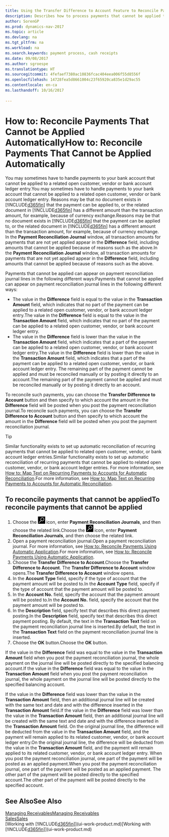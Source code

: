 ```yaml
---
title: Using the Transfer Difference to Account Feature to Reconcile Payments '
description: Describes how to process payments that cannot be applied to a document, for example, when an exchange rate causes amounts to differ.
author: SorenGP
ms.prod: dynamics-nav-2017
ms.topic: article
ms.devlang: na
ms.tgt_pltfrm: na
ms.workload: na
ms.search.keywords: payment process, cash receipts
ms.date: 09/08/2017
ms.author: sgroespe
ms.translationtype: HT
ms.sourcegitcommit: 4fefaef7380ac10836fcac404eea006f55d8556f
ms.openlocfilehash: 14728fea5d8661004c23f65920ca835e1d29ac55
ms.contentlocale: en-ca
ms.lasthandoff: 10/16/2017

---
```

# <a name="how-to-reconcile-payments-that-cannot-be-applied-automatically"></a><span data-ttu-id="61ee4-103">How to: Reconcile Payments That Cannot be Applied Automatically</span><span class="sxs-lookup"><span data-stu-id="61ee4-103">How to: Reconcile Payments That Cannot be Applied Automatically</span></span>
<span data-ttu-id="61ee4-104">You may sometimes have to handle payments to your bank account that cannot be applied to a related open customer, vendor or bank account ledger entry.</span><span class="sxs-lookup"><span data-stu-id="61ee4-104">You may sometimes have to handle payments to your bank account that cannot be applied to a related open customer, vendor or bank account ledger entry.</span></span> <span data-ttu-id="61ee4-105">Reasons may be that no document exists in [!INCLUDE[d365fin](includes/d365fin_md.md)] that the payment can be applied to, or the related document in [!INCLUDE[d365fin](includes/d365fin_md.md)] has a different amount than the transaction amount, for example, because of currency exchange.</span><span class="sxs-lookup"><span data-stu-id="61ee4-105">Reasons may be that no document exists in [!INCLUDE[d365fin](includes/d365fin_md.md)] that the payment can be applied to, or the related document in [!INCLUDE[d365fin](includes/d365fin_md.md)] has a different amount than the transaction amount, for example, because of currency exchange.</span></span> <span data-ttu-id="61ee4-106">In the **Payment Reconciliation Journal** window, all transaction amounts for payments that are not yet applied appear in the **Difference** field, including amounts that cannot be applied because of reasons such as the above.</span><span class="sxs-lookup"><span data-stu-id="61ee4-106">In the **Payment Reconciliation Journal** window, all transaction amounts for payments that are not yet applied appear in the **Difference** field, including amounts that cannot be applied because of reasons such as the above.</span></span>

<span data-ttu-id="61ee4-107">Payments that cannot be applied can appear on payment reconciliation journal lines in the following different ways:</span><span class="sxs-lookup"><span data-stu-id="61ee4-107">Payments that cannot be applied can appear on payment reconciliation journal lines in the following different ways:</span></span>

* <span data-ttu-id="61ee4-108">The value in the **Difference** field is equal to the value in the **Transaction Amount** field, which indicates that no part of the payment can be applied to a related open customer, vendor, or bank account ledger entry.</span><span class="sxs-lookup"><span data-stu-id="61ee4-108">The value in the **Difference** field is equal to the value in the **Transaction Amount** field, which indicates that no part of the payment can be applied to a related open customer, vendor, or bank account ledger entry.</span></span>
* <span data-ttu-id="61ee4-109">The value in the **Difference** field is lower than the value in the **Transaction Amount** field, which indicates that a part of the payment can be applied to a related open customer, vendor, or bank account ledger entry.</span><span class="sxs-lookup"><span data-stu-id="61ee4-109">The value in the **Difference** field is lower than the value in the **Transaction Amount** field, which indicates that a part of the payment can be applied to a related open customer, vendor, or bank account ledger entry.</span></span> <span data-ttu-id="61ee4-110">The remaining part of the payment cannot be applied and must be reconciled manually or by posting it directly to an account.</span><span class="sxs-lookup"><span data-stu-id="61ee4-110">The remaining part of the payment cannot be applied and must be reconciled manually or by posting it directly to an account.</span></span>

<span data-ttu-id="61ee4-111">To reconcile such payments, you can choose the **Transfer Difference to Account** button and then specify to which account the amount in the **Difference** field will be posted when you post the payment reconciliation journal.</span><span class="sxs-lookup"><span data-stu-id="61ee4-111">To reconcile such payments, you can choose the **Transfer Difference to Account** button and then specify to which account the amount in the **Difference** field will be posted when you post the payment reconciliation journal.</span></span>

> [!TIP]  
>   <span data-ttu-id="61ee4-112">Similar functionality exists to set up automatic reconciliation of recurring payments that cannot be applied to related open customer, vendor, or bank account ledger entries.</span><span class="sxs-lookup"><span data-stu-id="61ee4-112">Similar functionality exists to set up automatic reconciliation of recurring payments that cannot be applied to related open customer, vendor, or bank account ledger entries.</span></span> <span data-ttu-id="61ee4-113">For more information, see [How to: Map Text on Recurring Payments to Accounts for Automatic Reconciliation](receivables-how-map-text-recurring-payments-accounts-auto-reconcilliation.md).</span><span class="sxs-lookup"><span data-stu-id="61ee4-113">For more information, see [How to: Map Text on Recurring Payments to Accounts for Automatic Reconciliation](receivables-how-map-text-recurring-payments-accounts-auto-reconcilliation.md).</span></span>

## <a name="to-reconcile-payments-that-cannot-be-applied"></a><span data-ttu-id="61ee4-114">To reconcile payments that cannot be applied</span><span class="sxs-lookup"><span data-stu-id="61ee4-114">To reconcile payments that cannot be applied</span></span>
1. <span data-ttu-id="61ee4-115">Choose the ![Search for Page or Report](media/ui-search/search_small.png "Search for Page or Report icon") icon, enter **Payment Reconciliation Journals**, and then choose the related link.</span><span class="sxs-lookup"><span data-stu-id="61ee4-115">Choose the ![Search for Page or Report](media/ui-search/search_small.png "Search for Page or Report icon") icon, enter **Payment Reconciliation Journals**, and then choose the related link.</span></span>
2. <span data-ttu-id="61ee4-116">Open a payment reconciliation journal.</span><span class="sxs-lookup"><span data-stu-id="61ee4-116">Open a payment reconciliation journal.</span></span> <span data-ttu-id="61ee4-117">For more information, see [How to: Reconcile Payments Using Automatic Application](receivables-how-reconcile-payments-auto-application.md).</span><span class="sxs-lookup"><span data-stu-id="61ee4-117">For more information, see [How to: Reconcile Payments Using Automatic Application](receivables-how-reconcile-payments-auto-application.md).</span></span>
3. <span data-ttu-id="61ee4-118">Choose the **Transfer Difference to Account**.</span><span class="sxs-lookup"><span data-stu-id="61ee4-118">Choose the **Transfer Difference to Account**.</span></span> <span data-ttu-id="61ee4-119">The **Transfer Difference to Account** window opens.</span><span class="sxs-lookup"><span data-stu-id="61ee4-119">The **Transfer Difference to Account** window opens.</span></span>
4. <span data-ttu-id="61ee4-120">In the **Account Type** field, specify if the type of account that the payment amount will be posted to.</span><span class="sxs-lookup"><span data-stu-id="61ee4-120">In the **Account Type** field, specify if the type of account that the payment amount will be posted to.</span></span>
5. <span data-ttu-id="61ee4-121">In the **Account No.** field, specify the account that the payment amount will be posted to.</span><span class="sxs-lookup"><span data-stu-id="61ee4-121">In the **Account No.** field, specify the account that the payment amount will be posted to.</span></span>
6. <span data-ttu-id="61ee4-122">In the **Description** field, specify text that describes this direct payment posting.</span><span class="sxs-lookup"><span data-stu-id="61ee4-122">In the **Description** field, specify text that describes this direct payment posting.</span></span> <span data-ttu-id="61ee4-123">By default, the text in the **Transaction Text** field on the payment reconciliation journal line is inserted.</span><span class="sxs-lookup"><span data-stu-id="61ee4-123">By default, the text in the **Transaction Text** field on the payment reconciliation journal line is inserted.</span></span>
7. <span data-ttu-id="61ee4-124">Choose the **OK** button.</span><span class="sxs-lookup"><span data-stu-id="61ee4-124">Choose the **OK** button.</span></span>

<span data-ttu-id="61ee4-125">If the value in the **Difference** field was equal to the value in the **Transaction Amount** field when you post the payment reconciliation journal, the whole payment on the journal line will be posted directly to the specified balancing account.</span><span class="sxs-lookup"><span data-stu-id="61ee4-125">If the value in the **Difference** field was equal to the value in the **Transaction Amount** field when you post the payment reconciliation journal, the whole payment on the journal line will be posted directly to the specified balancing account.</span></span>

<span data-ttu-id="61ee4-126">If the value in the **Difference** field was lower than the value in the **Transaction Amount** field, then an additional journal line will be created with the same text and date and with the difference inserted in the **Transaction Amount** field.</span><span class="sxs-lookup"><span data-stu-id="61ee4-126">If the value in the **Difference** field was lower than the value in the **Transaction Amount** field, then an additional journal line will be created with the same text and date and with the difference inserted in the **Transaction Amount** field.</span></span> <span data-ttu-id="61ee4-127">On the original journal line, the difference will be deducted from the value in the **Transaction Amount** field, and the payment will remain applied to its related customer, vendor, or bank account ledger entry.</span><span class="sxs-lookup"><span data-stu-id="61ee4-127">On the original journal line, the difference will be deducted from the value in the **Transaction Amount** field, and the payment will remain applied to its related customer, vendor, or bank account ledger entry.</span></span> <span data-ttu-id="61ee4-128">When you post the payment reconciliation journal, one part of the payment will be posted as an applied payment.</span><span class="sxs-lookup"><span data-stu-id="61ee4-128">When you post the payment reconciliation journal, one part of the payment will be posted as an applied payment.</span></span> <span data-ttu-id="61ee4-129">The other part of the payment will be posted directly to the specified account.</span><span class="sxs-lookup"><span data-stu-id="61ee4-129">The other part of the payment will be posted directly to the specified account.</span></span>

## <a name="see-also"></a><span data-ttu-id="61ee4-130">See Also</span><span class="sxs-lookup"><span data-stu-id="61ee4-130">See Also</span></span>
[<span data-ttu-id="61ee4-131">Managing Receivables</span><span class="sxs-lookup"><span data-stu-id="61ee4-131">Managing Receivables</span></span>](receivables-manage-receivables.md)  
[<span data-ttu-id="61ee4-132">Sales</span><span class="sxs-lookup"><span data-stu-id="61ee4-132">Sales</span></span>](sales-manage-sales.md)  
<span data-ttu-id="61ee4-133">[Working with [!INCLUDE[d365fin](includes/d365fin_md.md)]](ui-work-product.md)</span><span class="sxs-lookup"><span data-stu-id="61ee4-133">[Working with [!INCLUDE[d365fin](includes/d365fin_md.md)]](ui-work-product.md)</span></span>

